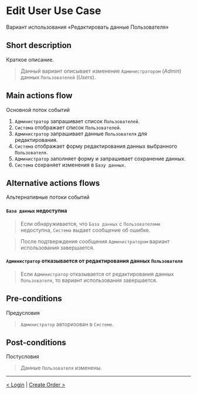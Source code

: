 # Edit User Use Case
Вариант использования «Редактировать данные Пользователя»

## Short description 
Краткое описание.
> Данный вариант описывает изменение `Администратором` (*Admin*) данных `Пользователей` (*Users*).

## Main actions flow
Основной поток событий
1. `Администратор` запрашивает список `Пользователей`.
2. `Система` отображает список `Пользователей`.
3. `Администратор` запрашивает данные `Пользователя` для редактирования.
4. `Система` отображает форму редактирования данных выбранного `Пользователя`.
5. `Администратор` заполняет форму и запрашивает сохранение данных.
6. `Система` сохраняет изменения в `Базу данных`.

## Alternative actions flows
Альтернативные потоки событий

#### `База данных` недоступна
> Если обнаруживается, что `База данных` c `Пользователями` недоступна, `Система` выдает сообщение об ошибке. 

> После подтверждения сообщения `Администратором` вариант использования завершается.

#### `Администратор` отказывается от редактирования данных `Пользователя`
> Если `Администратор` отказывается от редактирования данных `Пользователя`, то вариант использования завершается.

## Pre-conditions
Предусловия
> `Администратор` авторизован в `Системе`.

## Post-conditions
Постусловия
> Данные `Пользователя` изменены.

*** 

[< Login](https://github.com/Drapegnik/bsu/blob/master/technology/lab2/docs/login.md) | [Create Order >](https://github.com/Drapegnik/bsu/blob/master/technology/lab2/docs/create-order.md)